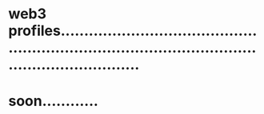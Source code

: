 # web3 profiles...........................................................................................................................
# soon............
